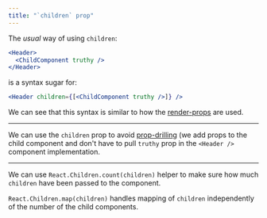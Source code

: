 ```yaml
---
title: "`children` prop"
---
```


The _usual_ way of using `children`:

```jsx
<Header>
  <ChildComponent truthy />
</Header>
```

is a syntax sugar for:

```jsx
<Header children={[<ChildComponent truthy />]} />
```

We can see that this syntax is similar to how the [render-props](/Knowledge/React/render-props.md) are used.

---

We can use the `children` prop to avoid [prop-drilling](/Knowledge/React/prop-drilling.md) (we add props to the child component and don't have to pull `truthy` prop in the `<Header />` component implementation.

---

We can use `React.Children.count(children)` helper to make sure how much `children` have been passed to the component.

`React.Children.map(children)` handles mapping of `children` independently of the number of the child components.
